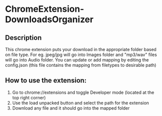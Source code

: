 # ChromeExtension-DownloadsOrganizer
## Description 
This chrome extension puts your download in the appropriate folder based on file type. For eg. jpeg/jpg will go into Images folder and "mp3/wav" files will go into Audio folder. You can update or add mapping by editing the config.json (this file contains the mapping from filetypes to desirable path)

## How to use the extension:
1) Go to chrome://extensions and toggle Developer mode (located at the top right corner)
2) Use the load unpacked button and select the path for the extension
3) Download any file and it should go into the mapped folder
